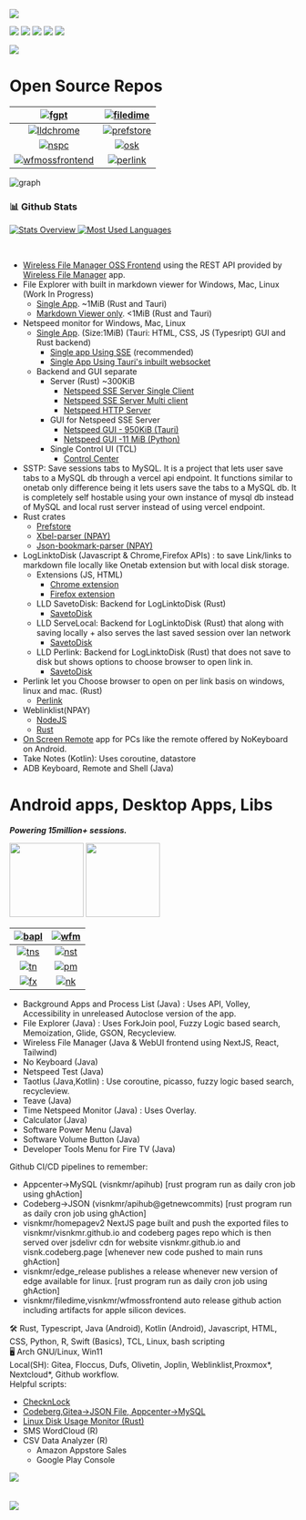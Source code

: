 ![](https://komarev.com/ghpvc/?username=visnkmr)
      
[![](https://img.shields.io/badge/-Linkedin-blue?style=flat-square&logo=Linkedin&logoColor=white)](https://www.linkedin.com/in/vishnunk-59124/)
[![](https://img.shields.io/badge/-Telegram-white?style=flat-square&logo=telegram)](https://vishnunkmr.t.me/)
[![](https://img.shields.io/badge/-Codeberg-white?style=flat-square&logo=codeberg)](https://codeberg.org/visnk)
[![](https://img.shields.io/badge/-Youtube-red?style=flat-square&logo=youtube)](https://youtube.com/@vishnunk)
[![](https://img.shields.io/badge/-Gmail-white?&style=flat-square&logo=Gmail)](mailto:visnkmr@gmail.com)

[![](https://data.jsdelivr.com/v1/package/gh/vishnunkmr/quickupdates/badge)](https://www.jsdelivr.com/package/gh/vishnunkmr/quickupdates)

<!-- <br>

![](https://cdn.jsdelivr.net/gh/visnkmr/visnkmr.github.io@main/appstore/images/bapl.png) 
![](https://cdn.jsdelivr.net/gh/visnkmr/visnkmr.github.io@main/appstore/images/pm.png) 
![](https://cdn.jsdelivr.net/gh/visnkmr/visnkmr.github.io@main/appstore/images/nokb.png)  
-->
      
# Open Source Repos    

|  <a href="https://github.com/visnkmr/filegpt-filedime">![fgpt] </a>  | <a href="https://github.com/visnkmr/filedime">![filedime] </a>|
| :------------: | :--------: |
| <a href="https://github.com/visnkmr/LogLink2Disk_chrome">![lldchrome] </a>   | <a href="https://github.com/visnkmr/prefstore">![prefstore] </a>|
| <a href="https://github.com/visnkmr/netspeed_pc">![nspc] </a>   | <a href="https://github.com/visnkmr/onscreenkeyboard">![osk] </a>|
| <a href="https://github.com/visnkmr/wfmossfrontend">![wfmossfrontend] </a>  | <a href="https://github.com/visnkmr/perlink">![perlink] </a> |

![graph]  

### 📊 Github Stats
<a href='https://github.com/visnkmr/visnkmr'>  

![Stats Overview](https://cdn.jsdelivr.net/gh/visnkmr/github-stats-transparent@output/generated/overview.svg)
![Most Used Languages](https://cdn.jsdelivr.net/gh/visnkmr/github-stats-transparent@output/generated/languages.svg)

</a>
<br>

  - [Wireless File Manager OSS Frontend](https://github.com/visnkmr/wfmossfrontend) using the REST API provided by [Wireless File Manager](https://github.com/visnkmr/wfm) app.
  - File Explorer with built in markdown viewer for Windows, Mac, Linux (Work In Progress)
      - [Single App](https://github.com/visnkmr/filedime). ~1MiB (Rust and Tauri)
      - [Markdown Viewer only](https://github.com/visnkmr/markdown_viewer_pc/). <1MiB (Rust and Tauri)
  - Netspeed monitor for Windows, Mac, Linux
      - [Single App](https://github.com/visnkmr/netspeed_pc/releases/latest). (Size:1MiB) (Tauri: HTML, CSS, JS (Typesript) GUI and Rust backend)
        - [Single app Using SSE](https://github.com/visnkmr/netspeed_pc) (recommended)
        - [Single App Using Tauri's inbuilt websocket](https://github.com/visnkmr/netspeed_tauri_websocket)
      - Backend and GUI separate
          - Server (Rust) ~300KiB
            - [Netspeed SSE Server Single Client](https://github.com/visnkmr/netspeed_server/releases/latest)
            - [Netspeed SSE Server Multi client](https://github.com/visnkmr/netspeed_server/tree/multi_sse_atomic)
            - [Netspeed HTTP Server](https://github.com/visnkmr/netspeed_server_http/releases/latest)  
          - GUI for Netspeed SSE Server
            - [Netspeed GUI - 950KiB (Tauri)](https://github.com/visnkmr/netspeed_gui/releases/latest)
            - [Netspeed GUI -11 MiB (Python)](https://github.com/visnkmr/ns_gui/releases/latest)  
          - Single Control UI (TCL)
            - [Control Center](https://github.com/visnkmr/netspeed_monitor_control_center)
  - SSTP: Save sessions tabs to MySQL. It is a project that lets user save tabs to a MySQL db through a vercel api endpoint. It functions similar to onetab only difference being it lets users save the tabs to a MySQL db. It is completely self hostable using your own instance of mysql db instead of MySQL and local rust server instead of using vercel endpoint.
  - Rust crates
    - [Prefstore](https://github.com/visnkmr/prefstore) 
    - [Xbel-parser (NPAY)](#)
    - [Json-bookmark-parser (NPAY)](#)
  - LogLinktoDisk (Javascript & Chrome,Firefox APIs) : to save Link/links to markdown file locally like Onetab extension but with local disk storage.
    - Extensions (JS, HTML)
      - [Chrome extension](https://github.com/visnkmr/LogLink2Disk_chrome)
      - [Firefox extension](https://github.com/visnkmr/LogLink2Disk_Firefox_extension)
    - LLD SavetoDisk: Backend for LogLinktoDisk (Rust)
      - [SavetoDisk](https://github.com/visnkmr/savetodisk)
    - LLD ServeLocal: Backend for LogLinktoDisk (Rust) that along with saving locally + also serves the last saved session over lan network
      - [SavetoDisk](https://github.com/visnkmr/savetodisk/tree/serve_markdowns)
    - LLD Perlink: Backend for LogLinktoDisk (Rust) that does not save to disk but shows options to choose browser to open link in.
      - [SavetoDisk](https://github.com/visnkmr/savetodisk/tree/open_link_in)
  - Perlink let you Choose browser to open on per link basis on windows, linux and mac. (Rust)
    - [Perlink](https://github.com/visnkmr/perlink)   
  - Weblinklist(NPAY)
    - [NodeJS](#)
    - [Rust](#)
  - [On Screen Remote](https://github.com/visnkmr/onscreenkeyboard) app for PCs like the remote offered by NoKeyboard on Android.
  - Take Notes (Kotlin): Uses coroutine, datastore
  - ADB Keyboard, Remote and Shell (Java)


# Android apps, Desktop Apps, Libs

<b><i>Powering 15million+ sessions.</i></b>

  <div>
    <a href="https://play.google.com/store/apps/developer?id=Vishnu+N+K"><img width="130px" src="https://play.google.com/intl/en_us/badges/images/badge_new.png" class="storebs bmargins" /></a>
              <a  href="https://www.amazon.com/gp/mas/dl/android?p=io.github.visnkmr.bapl&showAll=1"><img width="130px" src="https://images-na.ssl-images-amazon.com/images/G/01/mobile-apps/devportal2/res/images/amazon-appstore-badge-english-white.png" class="storebs bmargins" /></a>
<!--                   <a  href="https://apps.microsoft.com/store/search?publisher=Vishnu%20N%20K"><img width="130px" src="https://get.microsoft.com/images/en-us%20dark.svg" class="storebs bmargins" /></a> -->
  </div>

| <a href="https://github.com/visnkmr/backgroundappslist">![bapl] </a>   | <a href="https://github.com/visnkmr/wfm">![wfm] </a>|
| :------------: | :--------: |
| <a href="https://github.com/visnkmr/timenetspeed">![tns] </a>   | <a href="https://github.com/visnkmr/netspeed-test">![nst] </a>|
| <a href="https://github.com/visnkmr/takenotes">![tn] </a>   | <a href="https://github.com/visnkmr/powermenu">![pm] </a>|
| <a href="https://github.com/visnkmr/file_explorer">![fx] </a>   | <a href="https://github.com/visnkmr/nokeyboard">![nk] </a>|

- Background Apps and Process List (Java) : Uses API, Volley, Accessibility in unreleased Autoclose version of the app.
- File Explorer (Java) : Uses ForkJoin pool, Fuzzy Logic based search, Memoization, Glide, GSON, Recycleview.
- Wireless File Manager (Java & WebUI frontend using NextJS, React, Tailwind)
- No Keyboard (Java)
- Netspeed Test (Java)
- Taotlus (Java,Kotlin) : Use coroutine, picasso, fuzzy logic based search, recycleview.
- Teave (Java)
- Time Netspeed Monitor (Java) : Uses Overlay.
- Calculator (Java)
- Software Power Menu (Java)
- Software Volume Button (Java)
- Developer Tools Menu for Fire TV (Java)

Github CI/CD pipelines to remember:
- Appcenter->MySQL (visnkmr/apihub) [rust program run as daily cron job using ghAction]
- Codeberg->JSON (visnkmr/apihub@getnewcommits) [rust program run as daily cron job using ghAction]
- visnkmr/homepagev2 NextJS page built and push the exported files to visnkmr/visnkmr.github.io and codeberg pages repo which is then served over jsdelivr cdn for website visnkmr.github.io and visnk.codeberg.page [whenever new code pushed to main runs ghAction]
- visnkmr/edge_release publishes a release whenever new version of edge available for linux. [rust program run as daily cron job using ghAction]
- visnkmr/filedime,visnkmr/wfmossfrontend auto release github action including artifacts for apple silicon devices.
   
🛠️ Rust, Typescript, Java (Android), Kotlin  (Android), Javascript, HTML, CSS, Python, R, Swift (Basics), TCL, Linux, bash scripting  
🖥️ Arch GNU/Linux, Win11  
Local(SH): Gitea, Floccus, Dufs, Olivetin, Joplin, Weblinklist,Proxmox*, Nextcloud*, Github workflow.  
Helpful scripts: 
  - [ChecknLock](https://github.com/visnkmr/checknlock)
  - [Codeberg,Gitea->JSON File, Appcenter->MySQL](https://github.com/visnkmr/apihub)
  - [Linux Disk Usage Monitor (Rust)](https://github.com/visnkmr/dude)
  - SMS WordCloud (R)
  - CSV Data Analyzer (R)
    - Amazon Appstore Sales 
    - Google Play Console

  
![](https://cdn.jsdelivr.net/gh/visnkmr/visnkmr.github.io@main/images/amzstore.webp)  
<br>  
![](https://cdn.jsdelivr.net/gh/visnkmr/visnkmr.github.io@main/images/gplay.webp)  
<!--
**visnkmr/visnkmr** is a ✨ _special_ ✨ repository because its `README.md` (this file) appears on your GitHub profile.

Here are some ideas to get you started:

- 🔭 I’m currently working on ...
- 🌱 I’m currently learning ...
- 👯 I’m looking to collaborate on ...
- 🤔 I’m looking for help with ...
- 💬 Ask me about ...
- 📫 How to reach me: ...
- 😄 Pronouns: ...
- ⚡ Fun fact: ...
-->

<!----------------------------------{ reference links }--------------------------------->

[filedime]: https://github-readme-stats.vercel.app/api/pin/?username=visnkmr&repo=filedime
[wfmossfrontend]: https://github-readme-stats.vercel.app/api/pin/?username=visnkmr&repo=wfmossfrontend
[lldchrome]: https://github-readme-stats.vercel.app/api/pin/?username=visnkmr&repo=LogLink2Disk_chrome
[prefstore]: https://github-readme-stats.vercel.app/api/pin/?username=visnkmr&repo=prefstore
[perlink]: https://github-readme-stats.vercel.app/api/pin/?username=visnkmr&repo=perlink
[osk]: https://github-readme-stats.vercel.app/api/pin/?username=visnkmr&repo=onscreenkeyboard
[graph]: https://github-readme-activity-graph.vercel.app/graph?username=visnkmr&theme=react-dark&hide_border=false&area=true
[bapl]:https://github-readme-stats.vercel.app/api/pin/?username=visnkmr&repo=backgroundappslist
[fx]:https://github-readme-stats.vercel.app/api/pin/?username=visnkmr&repo=file_explorer
[nk]:https://github-readme-stats.vercel.app/api/pin/?username=visnkmr&repo=nokeyboard
[nst]:https://github-readme-stats.vercel.app/api/pin/?username=visnkmr&repo=netspeed-test
[pm]:https://github-readme-stats.vercel.app/api/pin/?username=visnkmr&repo=powermenu
[tn]:https://github-readme-stats.vercel.app/api/pin/?username=visnkmr&repo=takenotes
[tns]:https://github-readme-stats.vercel.app/api/pin/?username=visnkmr&repo=timenetspeed
[wfm]:https://github-readme-stats.vercel.app/api/pin/?username=visnkmr&repo=wfm
[nspc]:https://github-readme-stats.vercel.app/api/pin/?username=visnkmr&repo=netspeed_pc
[fgpt]:https://github-readme-stats.vercel.app/api/pin/?username=visnkmr&repo=filegpt-filedime
